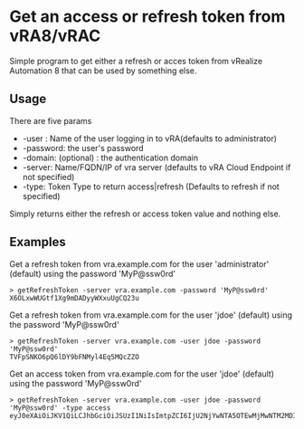 # Get an access or refresh token from  vRA8/vRAC

Simple program to get either a refresh  or acces token from vRealize Automation 8 that can be used
by something else. 




## Usage

There are five params

* -user : Name of the user logging in to vRA(defaults to administrator)
* -password: the user's password
* -domain: (optional) : the authentication domain
* -server: Name/FQDN/IP of vra server (defaults to vRA Cloud Endpoint if not specified)
* -type: Token Type to return  access|refresh (Defaults to refresh if not specified)

Simply returns either the refresh or access token value and nothing else.


## Examples

Get a refresh token from vra.example.com for the user 'administrator' (default) using the password 'MyP@ssw0rd'
```
> getRefreshToken -server vra.example.com -password 'MyP@ssw0rd'
X6OLxwWUGtf1Xg9mDADyyWXxuUgCQ23u
```

Get a refresh token from vra.example.com for the user 'jdoe' (default) using the password 'MyP@ssw0rd'
```
> getRefreshToken -server vra.example.com -user jdoe -password 'MyP@ssw0rd'
TVFpSNKO6pQ6lDY9bFNMyl4Eq5MQcZZO
```

Get an access token from vra.example.com for the user 'jdoe' (default) using the password 'MyP@ssw0rd'
```
> getRefreshToken -server vra.example.com -user jdoe -password 'MyP@ssw0rd' -type access
eyJ0eXAiOiJKV1QiLCJhbGciOiJSUzI1NiIsImtpZCI6IjU2NjYwNTA5OTEwMjMwNTM2MDIifQeyJpc3MiOiJDTj1QcmVsdWRlIElkZW50aXR5IFNlcnZpY2UsT1U9Q01CVSxPPVZNd2FyZSxMPVNvZmlhLFNUPVNvZmlhLEM9QkciLCJpYXQ...
```
